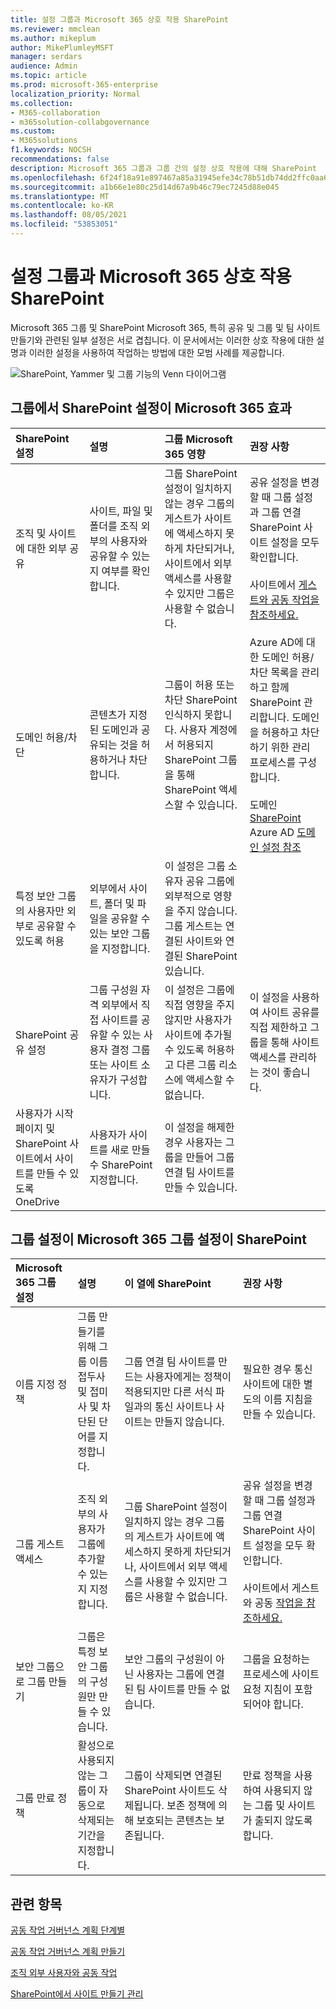 ```yaml
---
title: 설정 그룹과 Microsoft 365 상호 작용 SharePoint
ms.reviewer: mmclean
ms.author: mikeplum
author: MikePlumleyMSFT
manager: serdars
audience: Admin
ms.topic: article
ms.prod: microsoft-365-enterprise
localization_priority: Normal
ms.collection:
- M365-collaboration
- m365solution-collabgovernance
ms.custom:
- M365solutions
f1.keywords: NOCSH
recommendations: false
description: Microsoft 365 그룹과 그룹 간의 설정 상호 작용에 대해 SharePoint
ms.openlocfilehash: 6f24f18a91e897467a85a31945efe34c78b51db74dd2ffc0aa65322fd936a9ae
ms.sourcegitcommit: a1b66e1e80c25d14d67a9b46c79ec7245d88e045
ms.translationtype: MT
ms.contentlocale: ko-KR
ms.lasthandoff: 08/05/2021
ms.locfileid: "53853051"
---
```

# <a name="settings-interactions-between-microsoft-365-groups-and-sharepoint"></a>설정 그룹과 Microsoft 365 상호 작용 SharePoint

Microsoft 365 그룹 및 SharePoint Microsoft 365, 특히 공유 및 그룹 및 팀 사이트 만들기와 관련된 일부 설정은 서로 겹칩니다. 이 문서에서는 이러한 상호 작용에 대한 설명과 이러한 설정을 사용하여 작업하는 방법에 대한 모범 사례를 제공합니다.

![SharePoint, Yammer 및 그룹 기능의 Venn 다이어그램](../media/groups-sharepoint-venn.png)

## <a name="the-effects-of-sharepoint-settings-on-microsoft-365-groups"></a>그룹에서 SharePoint 설정이 Microsoft 365 효과

|SharePoint 설정|설명|그룹 Microsoft 365 영향|권장 사항|
|:-----------------|:----------|:-----------------------------|:-------------|
|조직 및 사이트에 대한 외부 공유|사이트, 파일 및 폴더를 조직 외부의 사용자와 공유할 수 있는지 여부를 확인합니다.|그룹 SharePoint 설정이 일치하지 않는 경우 그룹의 게스트가 사이트에 액세스하지 못하게 차단되거나, 사이트에서 외부 액세스를 사용할 수 있지만 그룹은 사용할 수 없습니다.|공유 설정을 변경할 때 그룹 설정과 그룹 연결 SharePoint 사이트 설정을 모두 확인합니다.<br><br>사이트에서 [게스트와 공동 작업을 참조하세요.](./collaborate-in-site.md)|
|도메인 허용/차단|콘텐츠가 지정된 도메인과 공유되는 것을 허용하거나 차단합니다.|그룹이 허용 또는 차단 SharePoint 인식하지 못합니다. 사용자 계정에서 허용되지 SharePoint 그룹을 통해 SharePoint 액세스할 수 있습니다.|Azure AD에 대한 도메인 허용/차단 목록을 관리하고 함께 SharePoint 관리합니다. 도메인을 허용하고 차단하기 위한 관리 프로세스를 구성합니다.<br><br>도메인 [SharePoint](/sharepoint/restricted-domains-sharing) Azure AD [도메인 설정 참조](/azure/active-directory/b2b/allow-deny-list)|
|특정 보안 그룹의 사용자만 외부로 공유할 수 있도록 허용|외부에서 사이트, 폴더 및 파일을 공유할 수 있는 보안 그룹을 지정합니다.|이 설정은 그룹 소유자 공유 그룹에 외부적으로 영향을 주지 않습니다. 그룹 게스트는 연결된 사이트와 연결된 SharePoint 있습니다.||
|SharePoint 공유 설정|그룹 구성원 자격 외부에서 직접 사이트를 공유할 수 있는 사용자 결정 그룹 또는 사이트 소유자가 구성합니다.|이 설정은 그룹에 직접 영향을 주지 않지만 사용자가 사이트에 추가될 수 있도록 허용하고 다른 그룹 리소스에 액세스할 수 없습니다.|이 설정을 사용하여 사이트 공유를 직접 제한하고 그룹을 통해 사이트 액세스를 관리하는 것이 좋습니다.|
|사용자가 시작 페이지 및 SharePoint 사이트에서 사이트를 만들 수 있도록 OneDrive|사용자가 사이트를 새로 만들 수 SharePoint 지정합니다.|이 설정을 해제한 경우 사용자는 그룹을 만들어 그룹 연결 팀 사이트를 만들 수 있습니다.||

## <a name="the-effects-of-microsoft-365-groups-setting-on-sharepoint"></a>그룹 설정이 Microsoft 365 그룹 설정이 SharePoint

|Microsoft 365 그룹 설정|설명|이 열에 SharePoint|권장 사항|
|:---------------------------|:----------|:-------------------|:-------------|
|이름 지정 정책|그룹 만들기를 위해 그룹 이름 접두사 및 접미사 및 차단된 단어를 지정합니다.|그룹 연결 팀 사이트를 만드는 사용자에게는 정책이 적용되지만 다른 서식 파일과의 통신 사이트나 사이트는 만들지 않습니다.|필요한 경우 통신 사이트에 대한 별도의 이름 지침을 만들 수 있습니다.|
|그룹 게스트 액세스|조직 외부의 사용자가 그룹에 추가할 수 있는지 지정합니다.|그룹 SharePoint 설정이 일치하지 않는 경우 그룹의 게스트가 사이트에 액세스하지 못하게 차단되거나, 사이트에서 외부 액세스를 사용할 수 있지만 그룹은 사용할 수 없습니다.|공유 설정을 변경할 때 그룹 설정과 그룹 연결 SharePoint 사이트 설정을 모두 확인합니다.<br><br>사이트에서 게스트와 공동 [작업을 참조하세요.](./collaborate-in-site.md)|
|보안 그룹으로 그룹 만들기|그룹은 특정 보안 그룹의 구성원만 만들 수 있습니다.|보안 그룹의 구성원이 아닌 사용자는 그룹에 연결된 팀 사이트를 만들 수 없습니다.|그룹을 요청하는 프로세스에 사이트 요청 지침이 포함되어야 합니다.|
|그룹 만료 정책|활성으로 사용되지 않는 그룹이 자동으로 삭제되는 기간을 지정합니다.|그룹이 삭제되면 연결된 SharePoint 사이트도 삭제됩니다. 보존 정책에 의해 보호되는 콘텐츠는 보존됩니다.|만료 정책을 사용하여 사용되지 않는 그룹 및 사이트가 출되지 않도록 합니다.|

## <a name="related-topics"></a>관련 항목

[공동 작업 거버넌스 계획 단계별](collaboration-governance-overview.md#collaboration-governance-planning-step-by-step)

[공동 작업 거버넌스 계획 만들기](collaboration-governance-first.md)

[조직 외부 사용자와 공동 작업](./collaborate-with-people-outside-your-organization.md)

[SharePoint에서 사이트 만들기 관리](/sharepoint/manage-site-creation)